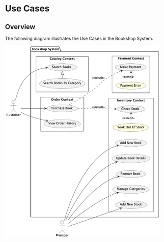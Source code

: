 # Use Cases

## Overview

The following diagram illustrates the Use Cases in the Bookshop System.

![Use Case Overview](use-case-diagrams/rendered/overview.png)
